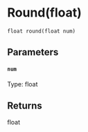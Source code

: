 # Round(float)

```
float round(float num)
```

## Parameters

#### `num`
Type: float

## Returns

float



